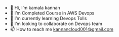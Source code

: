 - 👋 Hi, I’m kamala kannan
- 👀 I’m Completed Course  in AWS Devops 
- 🌱 I’m currently learning Devops Tolls
- 💞️ I’m looking to collaborate on Devops team
- 📫 How to reach me kannancloud001@gmail.com

<!---
kannancloud001/kannancloud001 is a ✨ special ✨ repository because its `README.md` (this file) appears on your GitHub profile.
You can click the Preview link to take a look at your changes.
--->
